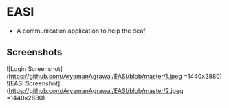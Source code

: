# EASI
* A communication application to help the deaf

## Screenshots 
![Login Screenshot](https://github.com/AryamanAgrawal/EASI/blob/master/1.jpeg =1440x2880) ![EASI Screenshot](https://github.com/AryamanAgrawal/EASI/blob/master/2.jpeg =1440x2880)



